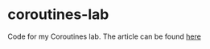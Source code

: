 # coroutines-lab

Code for my Coroutines lab. The article can be found [here](https://alexandreesl.com/2020/09/26/coroutines-making-scalable-code-in-kotlin/)
